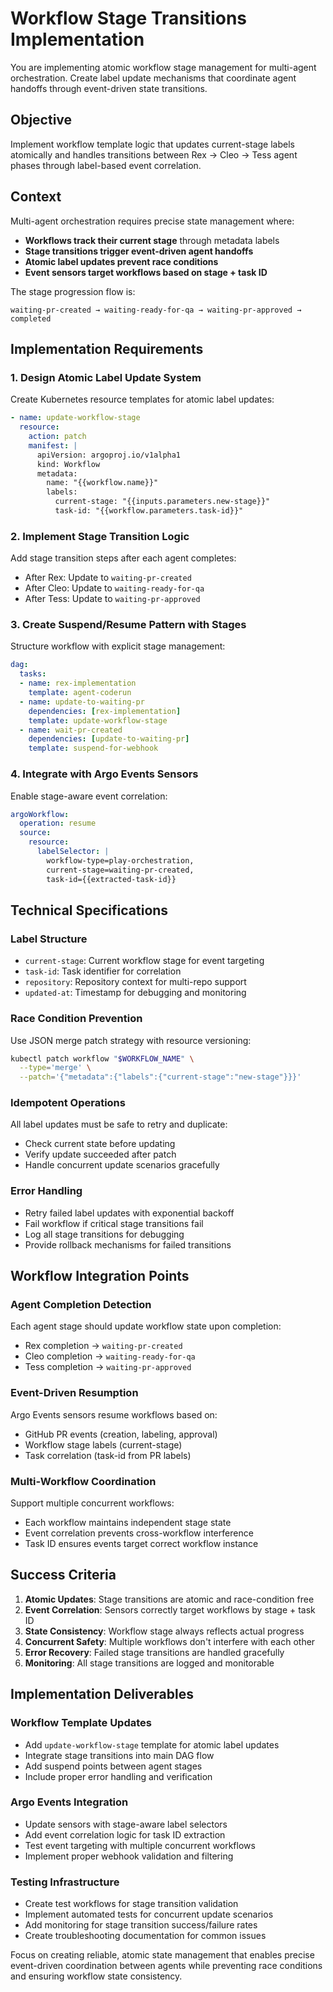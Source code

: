 # Workflow Stage Transitions Implementation

You are implementing atomic workflow stage management for multi-agent orchestration. Create label update mechanisms that coordinate agent handoffs through event-driven state transitions.

## Objective

Implement workflow template logic that updates current-stage labels atomically and handles transitions between Rex → Cleo → Tess agent phases through label-based event correlation.

## Context

Multi-agent orchestration requires precise state management where:
- **Workflows track their current stage** through metadata labels
- **Stage transitions trigger event-driven agent handoffs**
- **Atomic label updates prevent race conditions** 
- **Event sensors target workflows based on stage + task ID**

The stage progression flow is:
```
waiting-pr-created → waiting-ready-for-qa → waiting-pr-approved → completed
```

## Implementation Requirements

### 1. Design Atomic Label Update System

Create Kubernetes resource templates for atomic label updates:
```yaml
- name: update-workflow-stage
  resource:
    action: patch
    manifest: |
      apiVersion: argoproj.io/v1alpha1
      kind: Workflow
      metadata:
        name: "{{workflow.name}}"
        labels:
          current-stage: "{{inputs.parameters.new-stage}}"
          task-id: "{{workflow.parameters.task-id}}"
```

### 2. Implement Stage Transition Logic

Add stage transition steps after each agent completes:
- After Rex: Update to `waiting-pr-created`
- After Cleo: Update to `waiting-ready-for-qa`  
- After Tess: Update to `waiting-pr-approved`

### 3. Create Suspend/Resume Pattern with Stages

Structure workflow with explicit stage management:
```yaml
dag:
  tasks:
  - name: rex-implementation
    template: agent-coderun
  - name: update-to-waiting-pr
    dependencies: [rex-implementation]
    template: update-workflow-stage
  - name: wait-pr-created
    dependencies: [update-to-waiting-pr]
    template: suspend-for-webhook
```

### 4. Integrate with Argo Events Sensors

Enable stage-aware event correlation:
```yaml
argoWorkflow:
  operation: resume
  source:
    resource:
      labelSelector: |
        workflow-type=play-orchestration,
        current-stage=waiting-pr-created,
        task-id={{extracted-task-id}}
```

## Technical Specifications

### Label Structure
- `current-stage`: Current workflow stage for event targeting
- `task-id`: Task identifier for correlation
- `repository`: Repository context for multi-repo support
- `updated-at`: Timestamp for debugging and monitoring

### Race Condition Prevention
Use JSON merge patch strategy with resource versioning:
```bash
kubectl patch workflow "$WORKFLOW_NAME" \
  --type='merge' \
  --patch='{"metadata":{"labels":{"current-stage":"new-stage"}}}'
```

### Idempotent Operations
All label updates must be safe to retry and duplicate:
- Check current state before updating
- Verify update succeeded after patch
- Handle concurrent update scenarios gracefully

### Error Handling
- Retry failed label updates with exponential backoff
- Fail workflow if critical stage transitions fail
- Log all stage transitions for debugging
- Provide rollback mechanisms for failed transitions

## Workflow Integration Points

### Agent Completion Detection
Each agent stage should update workflow state upon completion:
- Rex completion → `waiting-pr-created`
- Cleo completion → `waiting-ready-for-qa`
- Tess completion → `waiting-pr-approved`

### Event-Driven Resumption
Argo Events sensors resume workflows based on:
- GitHub PR events (creation, labeling, approval)
- Workflow stage labels (current-stage)
- Task correlation (task-id from PR labels)

### Multi-Workflow Coordination
Support multiple concurrent workflows:
- Each workflow maintains independent stage state
- Event correlation prevents cross-workflow interference
- Task ID ensures events target correct workflow instance

## Success Criteria

1. **Atomic Updates**: Stage transitions are atomic and race-condition free
2. **Event Correlation**: Sensors correctly target workflows by stage + task ID  
3. **State Consistency**: Workflow stage always reflects actual progress
4. **Concurrent Safety**: Multiple workflows don't interfere with each other
5. **Error Recovery**: Failed stage transitions are handled gracefully
6. **Monitoring**: All stage transitions are logged and monitorable

## Implementation Deliverables

### Workflow Template Updates
- Add `update-workflow-stage` template for atomic label updates
- Integrate stage transitions into main DAG flow
- Add suspend points between agent stages
- Include proper error handling and verification

### Argo Events Integration
- Update sensors with stage-aware label selectors
- Add event correlation logic for task ID extraction
- Test event targeting with multiple concurrent workflows
- Implement proper webhook validation and filtering

### Testing Infrastructure
- Create test workflows for stage transition validation
- Implement automated tests for concurrent update scenarios
- Add monitoring for stage transition success/failure rates
- Create troubleshooting documentation for common issues

Focus on creating reliable, atomic state management that enables precise event-driven coordination between agents while preventing race conditions and ensuring workflow state consistency.